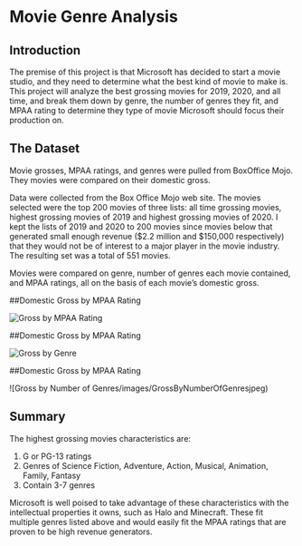 # Movie Genre Analysis

## Introduction

The premise of this project is that Microsoft has decided to start a movie studio, and they need to determine what the best kind of movie to make is. This project will analyze the best grossing movies for 2019, 2020, and all time, and break them down by genre, the number of genres they fit, and MPAA rating to determine they type of movie Microsoft should focus their production on.

## The Dataset

Movie grosses, MPAA ratings, and genres were pulled from BoxOffice Mojo. They movies were compared on their domestic gross.

Data were collected from the Box Office Mojo web site. The movies selected were the top 200 movies of three lists: all time grossing movies, highest grossing movies of 2019 and highest grossing movies of 2020. I kept the lists of 2019 and 2020 to 200 movies since movies below that generated small enough revenue ($2.2 million and $150,000 respectively) that they would not be of interest to a major player in the movie industry. The resulting set was a total of 551 movies.

Movies were compared on genre, number of genres each movie contained, and MPAA ratings, all on the basis of each movie’s domestic gross.

##Domestic Gross by MPAA Rating

![Gross by MPAA Rating](/images/GrossByMPAARatingjpeg)

##Domestic Gross by MPAA Rating

![Gross by Genre](/images/GrossByGenrejpeg)

##Domestic Gross by MPAA Rating

![Gross by Number of Genres/images/GrossByNumberOfGenresjpeg)

## Summary

The highest grossing movies characteristics are:

1. G or PG-13 ratings
2. Genres of Science Fiction, Adventure, Action, Musical, Animation, Family, Fantasy
3. Contain 3-7 genres

Microsoft is well poised to take advantage of these characteristics with the intellectual properties it owns, such as Halo and Minecraft. These fit multiple genres listed above and would easily fit the MPAA ratings that are proven to be high revenue generators.
